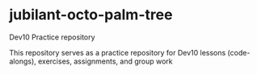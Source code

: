 # jubilant-octo-palm-tree
Dev10 Practice repository

This repository serves as a practice repository for Dev10 lessons (code-alongs), exercises, assignments, and group work
